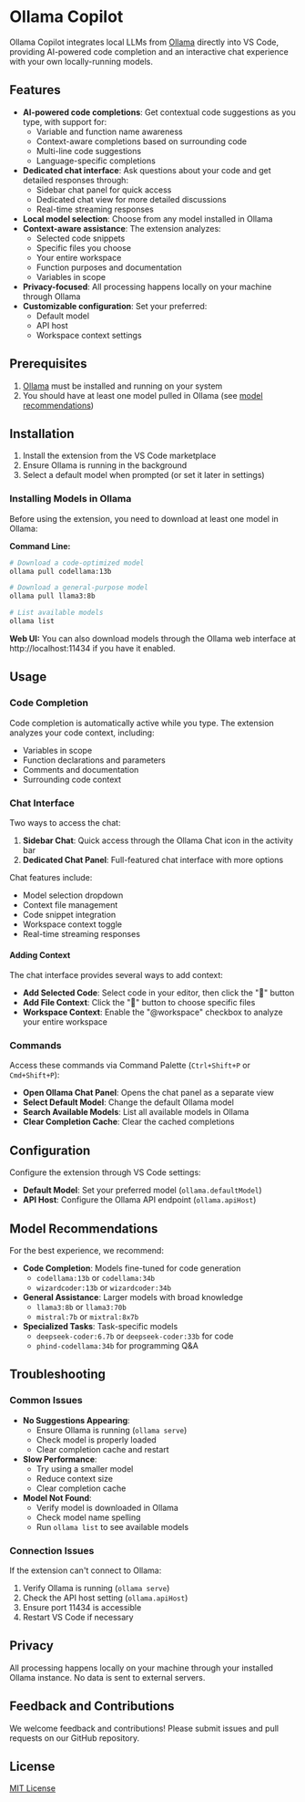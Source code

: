 # Ollama Copilot

Ollama Copilot integrates local LLMs from [Ollama](https://ollama.ai/) directly into VS Code, providing AI-powered code completion and an interactive chat experience with your own locally-running models.

## Features

- **AI-powered code completions**: Get contextual code suggestions as you type, with support for:
  - Variable and function name awareness
  - Context-aware completions based on surrounding code
  - Multi-line code suggestions
  - Language-specific completions
- **Dedicated chat interface**: Ask questions about your code and get detailed responses through:
  - Sidebar chat panel for quick access
  - Dedicated chat view for more detailed discussions
  - Real-time streaming responses
- **Local model selection**: Choose from any model installed in Ollama
- **Context-aware assistance**: The extension analyzes:
  - Selected code snippets
  - Specific files you choose
  - Your entire workspace
  - Function purposes and documentation
  - Variables in scope
- **Privacy-focused**: All processing happens locally on your machine through Ollama
- **Customizable configuration**: Set your preferred:
  - Default model
  - API host
  - Workspace context settings

## Prerequisites

1. [Ollama](https://ollama.ai/) must be installed and running on your system
2. You should have at least one model pulled in Ollama (see [model recommendations](#model-recommendations))

## Installation

1. Install the extension from the VS Code marketplace
2. Ensure Ollama is running in the background
3. Select a default model when prompted (or set it later in settings)

### Installing Models in Ollama

Before using the extension, you need to download at least one model in Ollama:

**Command Line:**
```bash
# Download a code-optimized model
ollama pull codellama:13b

# Download a general-purpose model
ollama pull llama3:8b

# List available models
ollama list
```

**Web UI:** You can also download models through the Ollama web interface at http://localhost:11434 if you have it enabled.

## Usage

### Code Completion

Code completion is automatically active while you type. The extension analyzes your code context, including:
- Variables in scope
- Function declarations and parameters
- Comments and documentation
- Surrounding code context

### Chat Interface

Two ways to access the chat:
1. **Sidebar Chat**: Quick access through the Ollama Chat icon in the activity bar
2. **Dedicated Chat Panel**: Full-featured chat interface with more options

Chat features include:
- Model selection dropdown
- Context file management
- Code snippet integration
- Workspace context toggle
- Real-time streaming responses

#### Adding Context

The chat interface provides several ways to add context:

- **Add Selected Code**: Select code in your editor, then click the "📄" button
- **Add File Context**: Click the "📎" button to choose specific files
- **Workspace Context**: Enable the "@workspace" checkbox to analyze your entire workspace

### Commands

Access these commands via Command Palette (`Ctrl+Shift+P` or `Cmd+Shift+P`):

- **Open Ollama Chat Panel**: Opens the chat panel as a separate view
- **Select Default Model**: Change the default Ollama model
- **Search Available Models**: List all available models in Ollama
- **Clear Completion Cache**: Clear the cached completions

## Configuration

Configure the extension through VS Code settings:

- **Default Model**: Set your preferred model (`ollama.defaultModel`)
- **API Host**: Configure the Ollama API endpoint (`ollama.apiHost`)

## Model Recommendations

For the best experience, we recommend:

- **Code Completion**: Models fine-tuned for code generation
  - `codellama:13b` or `codellama:34b`
  - `wizardcoder:13b` or `wizardcoder:34b`
- **General Assistance**: Larger models with broad knowledge
  - `llama3:8b` or `llama3:70b`
  - `mistral:7b` or `mixtral:8x7b`
- **Specialized Tasks**: Task-specific models
  - `deepseek-coder:6.7b` or `deepseek-coder:33b` for code
  - `phind-codellama:34b` for programming Q&A

## Troubleshooting

### Common Issues

- **No Suggestions Appearing**: 
  - Ensure Ollama is running (`ollama serve`)
  - Check model is properly loaded
  - Clear completion cache and restart
- **Slow Performance**: 
  - Try using a smaller model
  - Reduce context size
  - Clear completion cache
- **Model Not Found**: 
  - Verify model is downloaded in Ollama
  - Check model name spelling
  - Run `ollama list` to see available models

### Connection Issues

If the extension can't connect to Ollama:

1. Verify Ollama is running (`ollama serve`)
2. Check the API host setting (`ollama.apiHost`)
3. Ensure port 11434 is accessible
4. Restart VS Code if necessary

## Privacy

All processing happens locally on your machine through your installed Ollama instance. No data is sent to external servers.

## Feedback and Contributions

We welcome feedback and contributions! Please submit issues and pull requests on our GitHub repository.

## License

[MIT License](LICENSE)
